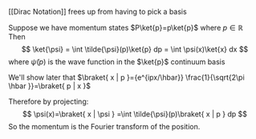 [[Dirac Notation]] frees up from having to pick a basis

Suppose we have momentum states $P\ket{p}=p\ket{p}$ where $p\in \mathbb{R}$
Then 
$$
\ket{\psi} = \int \tilde{\psi}(p)\ket{p} dp = \int \psi(x)\ket{x} dx
$$
where $\tilde{\psi}(p)$ is the wave function in the $\ket{p}$ continuum basis

We'll show later that $\braket{ x | p }={e^{ipx/\hbar}} \frac{1}{\sqrt{2\pi \hbar }}=\braket{ p | x }$


Therefore by projecting:
$$
\psi(x)=\braket{ x | \psi } =\int \tilde{\psi}(p)\braket{ x | p } dp
$$
So the momentum is the Fourier transform of the position.